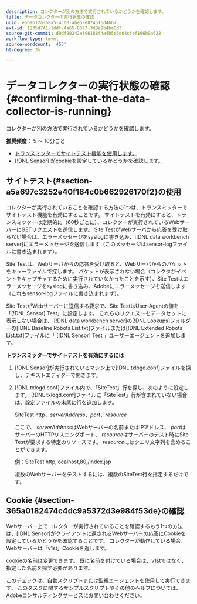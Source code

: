 ```yaml
---
description: コレクターが別の方法で実行されているかどうかを確認します。
title: データコレクターの実行状態の確認
uuid: e5b9b12a-b8a5-4c00-abe5-e824516d46b7
exl-id: 1235d741-1ddf-4a65-8377-3d8a9b4ba0d3
source-git-commit: d9df90242ef96188f4e4b5e6d04cfef196b0a628
workflow-type: tm+mt
source-wordcount: '455'
ht-degree: 3%

---
```


# データコレクターの実行状態の確認{#confirming-that-the-data-collector-is-running}

コレクターが別の方法で実行されているかどうかを確認します。

**推奨頻度：** 5 ～ 10分ごと

* [トランスミッターでサイトテスト機能を使用します。](../../../home/c-snsr-ovrvw/admin-sensor/c-data-cltr-rng.md#section-a5a697c3252e40f184c0b662926170f2)
* [ [!DNL Sensor] がcookieを設定しているかどうかを確認します。](../../../home/c-snsr-ovrvw/admin-sensor/c-data-cltr-rng.md#section-365a0182474c4dc9a5372d3e984f53de)

## サイトテスト{#section-a5a697c3252e40f184c0b662926170f2}の使用

コレクターが実行されていることを確認する方法の1つは、トランスミッターでサイトテスト機能を有効にすることです。 サイトテストを有効にすると、トランスミッターは定期的に（60秒ごとに）、コレクターが実行されているWebサーバーにGETリクエストを送信します。 Site TestがWebサーバから応答を受け取らない場合は、エラーメッセージをsyslogに書き込み、[!DNL data workbench server]にエラーメッセージを送信します（このメッセージはsensor-logファイルに書き込まれます）。

Site Testは、Webサーバからの応答を受け取ると、Webサーバからのパケットをキューファイルで探します。 パケットが表示されない場合（コレクタがイベントをキャプチャするために実行されていなかったことを示す）、Site Testはエラーメッセージをsyslogに書き込み、Adobeにエラーメッセージを送信します（これもsensor-logファイルに書き込まれます）。

Site TestがWebサーバーに送信する要求で、Site TestはUser-Agentの値を「[!DNL Sensor] Test」に設定します。 これらのリクエストをデータセットに表示しない場合は、 [!DNL data workbench server]の[!DNL Lookups]フォルダーの[!DNL Baseline Robots List.txt]ファイルまたは[!DNL Extended Robots List.txt]ファイルに「 [!DNL Sensor] Test 」ユーザーエージェントを追加します。

**トランスミッターでサイトテストを有効にするには**

1. [!DNL Sensor]が実行されているマシン上で[!DNL txlogd.conf]ファイルを探し、テキストエディターで開きます。

1. [!DNL txlogd.conf]ファイル内で、「SiteTest」行を探し、次のように設定します。 [!DNL txlogd.conf]ファイルに「SiteTest」行が含まれていない場合は、設定ファイルの末尾に行を追加します。

   SiteTest http、*serverAddress*、*port*、*resource*

   ここで、 *serverAddress*&#x200B;はWebサーバーの名前またはIPアドレス、 *port*&#x200B;はサーバーのHTTPリスニングポート、 *resource*&#x200B;はサーバーのテスト時にSite Testが要求する特定のリソースです。 *resource*&#x200B;にはクエリ文字列を含めることができます。

   例：SiteTest http,localhost,80,/index.jsp

   複数のWebサーバーをテストするには、複数のSiteTest行を指定するだけです。

## Cookie {#section-365a0182474c4dc9a5372d3e984f53de}の確認

Webサーバー上でコレクターが実行されていることを確認するもう1つの方法は、[!DNL Sensor]がクライアントに返されるWebサーバーの応答にCookieを設定しているかどうかを確認することです。 コレクターが動作している場合、Webサーバーは「v1st」Cookieを返します。

cookieの名前は変更できます。 既に名前を付けている場合は、v1stではなく、指定した名前を探す必要があります。

このチェックは、自動スクリプトまたは監視エージェントを使用して実行できます。 このタスクに関するサンプルスクリプトやその他のヘルプについては、Adobeコンサルティングサービスにお問い合わせください。
